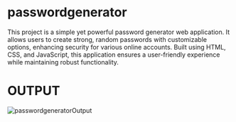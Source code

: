 # passwordgenerator
This project is a simple yet powerful password generator web application. It allows users to create strong, random passwords with customizable options, enhancing security for various online accounts. Built using HTML, CSS, and JavaScript, this application ensures a user-friendly experience while maintaining robust functionality.
# OUTPUT

![passwordgeneratorOutput](https://github.com/user-attachments/assets/e81bc595-5935-4f88-998e-5a801df6c733)
